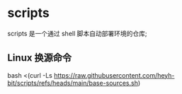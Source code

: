 # scripts

scripts 是一个通过 shell 脚本自动部署环境的仓库;

## Linux 换源命令
bash <(curl  -Ls https://raw.githubusercontent.com/heyh-bit/scripts/refs/heads/main/base-sources.sh)
